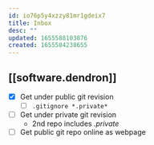 ```yaml
---
id: io76p5y4xzzy81mr1gdeix7
title: Inbox
desc: ""
updated: 1655588103876
created: 1655584238655
---
```


## [[software.dendron]]

- [x] Get under public git revision
  - [ ] `.gitignore *.private*`
- [ ] Get under private git revision
  - 2nd repo includes _.private_
- [ ] Get public git repo online as webpage
